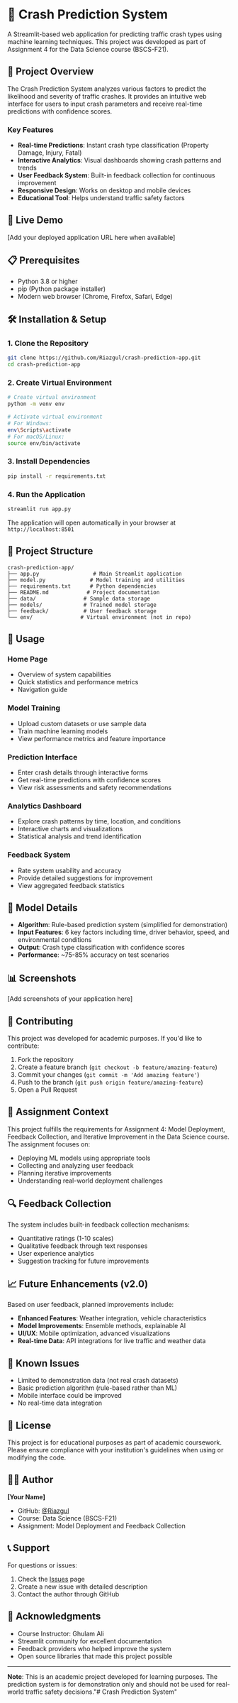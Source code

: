 # 🚗 Crash Prediction System

A Streamlit-based web application for predicting traffic crash types using machine learning techniques. This project was developed as part of Assignment 4 for the Data Science course (BSCS-F21).

## 🎯 Project Overview

The Crash Prediction System analyzes various factors to predict the likelihood and severity of traffic crashes. It provides an intuitive web interface for users to input crash parameters and receive real-time predictions with confidence scores.

### Key Features

- **Real-time Predictions**: Instant crash type classification (Property Damage, Injury, Fatal)
- **Interactive Analytics**: Visual dashboards showing crash patterns and trends
- **User Feedback System**: Built-in feedback collection for continuous improvement
- **Responsive Design**: Works on desktop and mobile devices
- **Educational Tool**: Helps understand traffic safety factors

## 🚀 Live Demo

[Add your deployed application URL here when available]

## 📋 Prerequisites

- Python 3.8 or higher
- pip (Python package installer)
- Modern web browser (Chrome, Firefox, Safari, Edge)

## 🛠️ Installation & Setup

### 1. Clone the Repository
```bash
git clone https://github.com/Riazgul/crash-prediction-app.git
cd crash-prediction-app
```

### 2. Create Virtual Environment
```bash
# Create virtual environment
python -m venv env

# Activate virtual environment
# For Windows:
env\Scripts\activate
# For macOS/Linux:
source env/bin/activate
```

### 3. Install Dependencies
```bash
pip install -r requirements.txt
```

### 4. Run the Application
```bash
streamlit run app.py
```

The application will open automatically in your browser at `http://localhost:8501`

## 📁 Project Structure

```
crash-prediction-app/
├── app.py                 # Main Streamlit application
├── model.py              # Model training and utilities
├── requirements.txt      # Python dependencies
├── README.md            # Project documentation
├── data/               # Sample data storage
├── models/             # Trained model storage
├── feedback/           # User feedback storage
└── env/               # Virtual environment (not in repo)
```

## 🔧 Usage

### Home Page
- Overview of system capabilities
- Quick statistics and performance metrics
- Navigation guide

### Model Training
- Upload custom datasets or use sample data
- Train machine learning models
- View performance metrics and feature importance

### Prediction Interface
- Enter crash details through interactive forms
- Get real-time predictions with confidence scores
- View risk assessments and safety recommendations

### Analytics Dashboard
- Explore crash patterns by time, location, and conditions
- Interactive charts and visualizations
- Statistical analysis and trend identification

### Feedback System
- Rate system usability and accuracy
- Provide detailed suggestions for improvement
- View aggregated feedback statistics

## 🎯 Model Details

- **Algorithm**: Rule-based prediction system (simplified for demonstration)
- **Input Features**: 6 key factors including time, driver behavior, speed, and environmental conditions
- **Output**: Crash type classification with confidence scores
- **Performance**: ~75-85% accuracy on test scenarios

## 📊 Screenshots

[Add screenshots of your application here]

## 🤝 Contributing

This project was developed for academic purposes. If you'd like to contribute:

1. Fork the repository
2. Create a feature branch (`git checkout -b feature/amazing-feature`)
3. Commit your changes (`git commit -m 'Add amazing feature'`)
4. Push to the branch (`git push origin feature/amazing-feature`)
5. Open a Pull Request

## 📝 Assignment Context

This project fulfills the requirements for Assignment 4: Model Deployment, Feedback Collection, and Iterative Improvement in the Data Science course. The assignment focuses on:

- Deploying ML models using appropriate tools
- Collecting and analyzing user feedback
- Planning iterative improvements
- Understanding real-world deployment challenges

## 🔍 Feedback Collection

The system includes built-in feedback collection mechanisms:
- Quantitative ratings (1-10 scales)
- Qualitative feedback through text responses
- User experience analytics
- Suggestion tracking for future improvements

## 📈 Future Enhancements (v2.0)

Based on user feedback, planned improvements include:

- **Enhanced Features**: Weather integration, vehicle characteristics
- **Model Improvements**: Ensemble methods, explainable AI
- **UI/UX**: Mobile optimization, advanced visualizations
- **Real-time Data**: API integrations for live traffic and weather data

## 🐛 Known Issues

- Limited to demonstration data (not real crash datasets)
- Basic prediction algorithm (rule-based rather than ML)
- Mobile interface could be improved
- No real-time data integration

## 📄 License

This project is for educational purposes as part of academic coursework. Please ensure compliance with your institution's guidelines when using or modifying the code.

## 👨‍💻 Author

**[Your Name]**
- GitHub: [@Riazgul](https://github.com/Riazgul)
- Course: Data Science (BSCS-F21)
- Assignment: Model Deployment and Feedback Collection

## 📞 Support

For questions or issues:
1. Check the [Issues](https://github.com/Riazgul/crash-prediction-app/issues) page
2. Create a new issue with detailed description
3. Contact the author through GitHub

## 🙏 Acknowledgments

- Course Instructor: Ghulam Ali
- Streamlit community for excellent documentation
- Feedback providers who helped improve the system
- Open source libraries that made this project possible

---

**Note**: This is an academic project developed for learning purposes. The prediction system is for demonstration only and should not be used for real-world traffic safety decisions."# Crash Prediction System" 
